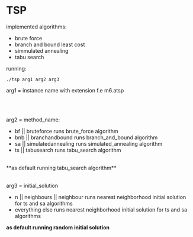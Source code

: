 # TSP

implemented algorithms:
- brute force <br>
- branch and bound least cost <br>
- simmulated annealing <br>
- tabu search<br>

running: 
```console
./tsp arg1 arg2 arg3
```

arg1 = instance name with extension f.e m6.atsp <br>

<br>
<br>

arg2 = method_name: <br>

- bf || bruteforce  runs brute_force algorithm 
- bnb || branchandbound  runs branch_and_bound algorithm
- sa || simulatedannealing  runs simulated_annealing algorithm
- ts || tabusearch  runs tabu_search algorithm
<br>
**as default running tabu_search algorithm**

<br>
<br>



arg3 = initial_solution <br>
-  n || neighbours || neighbour runs nearest neighborhood initial solution for ts and sa algorithms <br>
-  everything else runs nearest neighborhood initial solution for ts and sa algorithms <br>

**as default running random initial solution**

